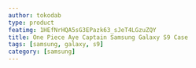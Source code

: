 ```yaml
---
author: tokodab
type: product
featimg: 1HEfNrHQA5sG3EPazk63_sJeT4LGzuZQY
title: One Piece Aye Captain Samsung Galaxy S9 Case
tags: [samsung, galaxy, s9]
category: [samsung]
---
```

